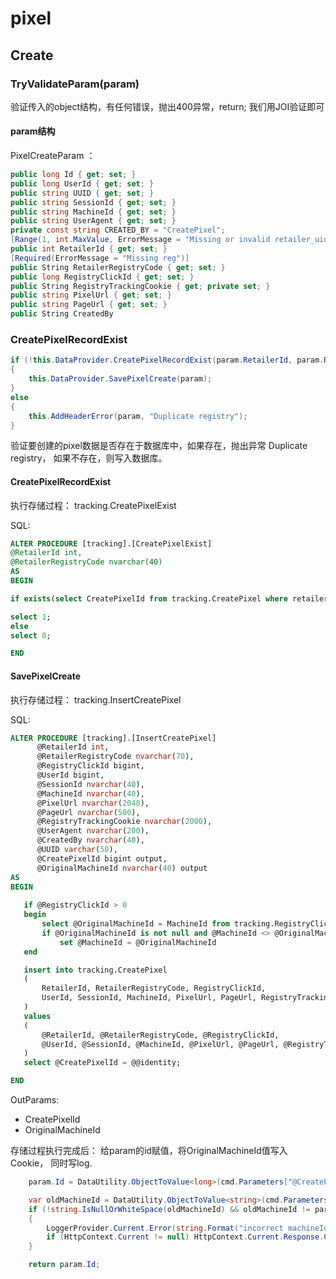 # pixel

## Create

### TryValidateParam(param)
  验证传入的object结构，有任何错误，抛出400异常，return; 我们用JOI验证即可
  
#### param结构
PixelCreateParam ： 
```csharp
public long Id { get; set; }
public long UserId { get; set; }
public string UUID { get; set; }
public string SessionId { get; set; }
public string MachineId { get; set; }
public string UserAgent { get; set; }
private const string CREATED_BY = "CreatePixel";
[Range(1, int.MaxValue, ErrorMessage = "Missing or invalid retailer_uid")]
public int RetailerId { get; set; }
[Required(ErrorMessage = "Missing reg")]
public String RetailerRegistryCode { get; set; }
public long RegistryClickId { get; set; }
public String RegistryTrackingCookie { get; private set; }
public string PixelUrl { get; set; }
public string PageUrl { get; set; }
public String CreatedBy
```


### CreatePixelRecordExist
```csharp
if (!this.DataProvider.CreatePixelRecordExist(param.RetailerId, param.RetailerRegistryCode))
{
    this.DataProvider.SavePixelCreate(param);
}
else
{
    this.AddHeaderError(param, "Duplicate registry");
}
```

验证要创建的pixel数据是否存在于数据库中，如果存在，抛出异常 Duplicate registry，
如果不存在，则写入数据库。

#### CreatePixelRecordExist
 执行存储过程： tracking.CreatePixelExist
 
 SQL:
```SQL
ALTER PROCEDURE [tracking].[CreatePixelExist] 
@RetailerId int, 
@RetailerRegistryCode nvarchar(40) 
AS 
BEGIN 

if exists(select CreatePixelId from tracking.CreatePixel where retailerId = @RetailerId and AltRetailerRegistryCode = @RetailerRegistryCode) 

select 1; 
else 
select 0; 

END
```

#### SavePixelCreate
 执行存储过程： tracking.InsertCreatePixel
 
 SQL:
 ```SQL
ALTER PROCEDURE [tracking].[InsertCreatePixel]
       @RetailerId int, 
       @RetailerRegistryCode nvarchar(70), 
       @RegistryClickId bigint, 
       @UserId bigint, 
       @SessionId nvarchar(40), 
       @MachineId nvarchar(40), 
       @PixelUrl nvarchar(2048), 
       @PageUrl nvarchar(500), 
       @RegistryTrackingCookie nvarchar(2000), 
       @UserAgent nvarchar(200), 
       @CreatedBy nvarchar(40),
	   @UUID varchar(50), 
	   @CreatePixelId bigint output,
	   @OriginalMachineId nvarchar(40) output
AS
BEGIN
     
	if @RegistryClickId > 0
	begin
		select @OriginalMachineId = MachineId from tracking.RegistryClick WHERE RegistryClickId = @RegistryClickId;
		if @OriginalMachineId is not null and @MachineId <> @OriginalMachineId 
			set @MachineId = @OriginalMachineId
	end

	insert into tracking.CreatePixel
	(
		RetailerId, RetailerRegistryCode, RegistryClickId, 
		UserId, SessionId, MachineId, PixelUrl, PageUrl, RegistryTrackingCookie, UserAgent, CreatedDate, CreatedBy, AltRetailerRegistryCode, UUID
	)
	values
	(
		@RetailerId, @RetailerRegistryCode, @RegistryClickId, 
		@UserId, @SessionId, @MachineId, @PixelUrl, @PageUrl, @RegistryTrackingCookie, @UserAgent, GETDATE(), @CreatedBy, @RetailerRegistryCode, @UUID
	)
	select @CreatePixelId = @@identity;   

END
 ```
 
 OutParams:
  - CreatePixelId
  - OriginalMachineId

  存储过程执行完成后：
    给param的id赋值，将OriginalMachineId值写入Cookie， 同时写log.
    
```csharp
    param.Id = DataUtility.ObjectToValue<long>(cmd.Parameters["@CreatePixelId"].Value, 0);

    var oldMachineId = DataUtility.ObjectToValue<string>(cmd.Parameters["@OriginalMachineId"].Value, null);
    if (!string.IsNullOrWhiteSpace(oldMachineId) && oldMachineId != param.MachineId)
    {
        LoggerProvider.Current.Error(string.Format("incorrect machineId:{0}, clickId:{1}, createPixelId: {2}", param.MachineId, param.RegistryClickId, param.Id));
        if (HttpContext.Current != null) HttpContext.Current.Response.Cookies[Constant.MACHINE_ID_COOKIE_NAME].Value = oldMachineId;
    }

    return param.Id;
```

